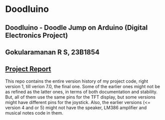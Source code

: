 # Doodluino
Doodluino - Doodle Jump on Arduino (Digital Electronics Project)
---
Gokularamanan R S, 23B1854
-
[Project Report](https://github.com/ramanan849/Doodluino/blob/b796de5456497a73b1f6233cb64882a1899941b5/23B1854_Gokularamanan_Doodluino.pdf)
-
This repo contains the entire version history of my project code, right version 1, till verion 7.0, the final one. Some of the earlier ones might not be as refined as the latter ones, in terms of both documentation and stability. But, all of them use the same pins for the TFT display, but some versions might have different pins for the joystick. Also, the earlier versions (<= version 4 and or 5) might not have the speaker, LM386 amplifier and musical notes code in them. 

